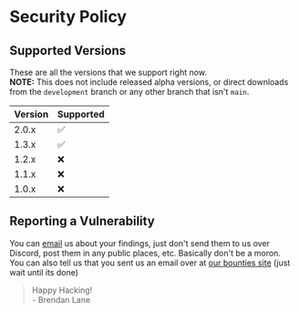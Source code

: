 # Security Policy

## Supported Versions

These are all the versions that we support right now.  
**NOTE:** This does not include released alpha versions, or direct downloads from the `development` branch or any other branch that isn't `main`.

| Version | Supported          |
| ------- | ------------------ |
| 2.0.x   | :white_check_mark: |
| 1.3.x   | :white_check_mark: |
| 1.2.x   | :x:                |
| 1.1.x   | :x:                |
| 1.0.x   | :x:                |

## Reporting a Vulnerability

You can [email](mailto:me@brndnln.dev?cc=bluebeargreen2@gmail.com&subject=%F0%9F%90%9B%20Security%20Issue%20in%20vexico%2Fspookvooper-api&body=This%20is%20a%20security%20issue%20email.%0D%0A%0D%0APlease%20describe%20the%20issue%20and%20include%3A%0D%0A-%20Screenshots%0D%0A-%20Code%20Snippets%0D%0A-%20Examples%20of%20how%20an%20enterprising%20individual%20could%20use%20this%20to%20their%20advantage%0D%0A-%20Pictures%20of%20cats%20(they%20are%20always%20fun)%0D%0A%0D%0AThank%20you%20for%20showing%20enough%20interest%20in%20our%20software%2C%20and%20more%20importantly%2C%20thank%20you%20for%20breaking%20it.%0D%0AHappy%20Hacking!%0D%0A-%20Brendan)
us about your findings, just don't send them to us over Discord, post them in any public places, etc.
Basically don't be a moron. You can also tell us that you sent us an email over at [our bounties site](https://bounties.vexi.cc) (just wait until its done)

> Happy Hacking!  
>  \- Brendan Lane

